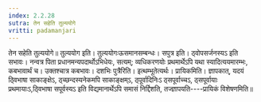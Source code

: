 ```yaml
---
index: 2.2.28
sutra: तेन सहेति तुल्ययोगे
vritti: padamanjari
---
```


 तेन सहेति तुल्ययोगे॥ तुल्ययोग इति। तुल्ययोगःऊसमानसम्बन्धः। सपुत्र इति। ठ्वोपसर्जनस्यऽ इति सभावः। नन्वत्र पिता प्रधानमन्यपदार्थोऽभिधेयः, सत्यम्; व्यधिकरणयोः प्रथमार्थेऽपि यथा स्यादित्ययमारम्भः, कबभावार्थं च। उक्तश्चात्र कबभावः। दशभिः पुत्रैरिति। इत्थम्भूतेत्यर्थः। प्रायिकमिति। ज्ञापकात्, यदयं ठ्विभाषा साकाङ्क्षेऽ, ठ्च्छन्दस्यनेकमपि साकाङ्क्षम्ऽ, ठ्पूर्वादिनिःऽ ठ्सपूर्वाच्चऽ, ठ्सपूर्वायाः प्रथमायाःऽ,ठ्विभाषा सपूर्वस्यऽ इति विद्यमानार्थेऽपि समासं निर्द्दिशति, तज्ज्ञापयति----प्रायिकं विशेषणमिति॥